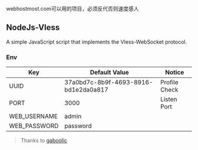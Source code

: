 webhostmost.com可以用的项目，必须反代否则速度感人

## NodeJs-Vless
A simple JavaScript script that implements the Vless-WebSocket protocol.
### Env
|Key|Default Value|Notice|
|-|-|-|
|UUID|37a0bd7c-8b9f-4693-8916-bd1e2da0a817|Profile Check|
|PORT|3000|Listen Port|
|WEB_USERNAME|admin||
|WEB_PASSWORD|password||

> Thanks to [gaboolic](https://github.com/gaboolic/nodejs-proxy)
